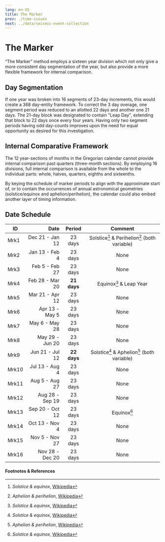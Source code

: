 ```yaml
---
lang: en-US
title: The Marker
prev: ./time-issues
next: ../data/seismic-event-collection
---
```


# The Marker
“The Marker” method employs a sixteen year division which not only give a more consistent day segmentation of the year, but also provide a more flexible framework for internal comparison. 

## Day Segmentation
If one year was broken into 16 segments of 23-day increments, this would create a 368 day-entity framework. To correct the 3 day overage, one segment period was reduced to an allotted 22 days and another one 21 days. The 21-day block was designated to contain "Leap Day", extending that block to 22 days once every four years. Having only two segment periods having odd day-counts improves upon the need for equal opportunity as desired for this investigation.

## Internal Comparative Framework
The 12 year-sections of months in the Gregorian calendar cannot provide internal comparison past quarters (three-month sections). By employing 16 divisions, full internal comparison is available  from the whole to the individual parts: whole, halves, quarters, eighths and sixteenths.

By keying the schedule of marker periods to align with the approximate start of, or to contain the occurrences of annual astronomical geometries (solstice/equinox and aphelion/perihelion), the calendar could also embed another layer of timing information.

## Date Schedule
| ID  |            Date |    Period   |                         Comment                         |
| --- | --------------: | :---------: | :-----------------------------------------------------: |
| Mrk1  | Dec 21 - Jan 12 |   23 days   | Solstice[^first] & Perihelion[^second] (both variable) |
| Mrk2  |  Jan 13 - Feb 4 |   23 days   |                           None                          |
| Mrk3  |  Feb 5 - Feb 27 |   23 days   |                           None                          |
| Mrk4  | Feb 28 - Mar 20 | **21 days** |                     Equinox[^first] & Leap Year        |
| Mrk5  | Mar 21 - Apr 12 |   23 days   |                           None                          |
| Mrk6  |  Apr 13 - May 5 |   23 days   |                           None                          |
| Mrk7  |  May 6 - May 28 |   23 days   |                           None                          |
| Mrk8  | May 29 - Jun 20 |   23 days   |                           None                          |
| Mrk9  | Jun 21 - Jul 12 | **22 days** |  Solstice[^first] & Aphelion[^second] (both variable)  |
| Mrk10 |  Jul 13 - Aug 4 |   23 days   |                           None                          |
| Mrk11 |  Aug 5 - Aug 27 |   23 days   |                           None                          |
| Mrk12 | Aug 28 - Sep 19 |   23 days   |                           None                          |
| Mrk13 | Sep 20 - Oct 12 |   23 days   |                     Equinox[^first]                     |
| Mrk14 |  Oct 13 - Nov 4 |   23 days   |                           None                          |
| Mrk15 |  Nov 5 - Nov 27 |   23 days   |                           None                          |
| Mrk16 | Nov 28 - Dec 20 |   23 days   |                           None                          |

#### Footnotes & References
[^first]: _Solstice & equinox_, [Wikipedia](https://en.wikipedia.org/wiki/Equinox)
[^second]: _Aphelion & perihelion_, [Wikipedia](https://en.wikipedia.org/wiki/Apsis)
